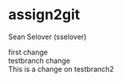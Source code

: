 # assign2git
Sean Selover (sselover)

first change<br>
testbranch change<br>
This is a change on testbranch2<br>

